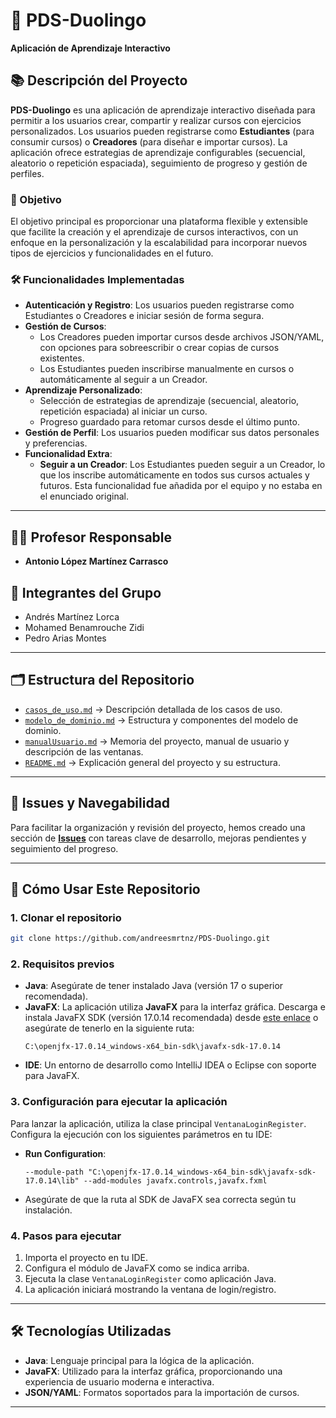 # 🧠 PDS-Duolingo
**Aplicación de Aprendizaje Interactivo**

## 📚 Descripción del Proyecto

**PDS-Duolingo** es una aplicación de aprendizaje interactivo diseñada para permitir a los usuarios crear, compartir y realizar cursos con ejercicios personalizados. Los usuarios pueden registrarse como **Estudiantes** (para consumir cursos) o **Creadores** (para diseñar e importar cursos). La aplicación ofrece estrategias de aprendizaje configurables (secuencial, aleatorio o repetición espaciada), seguimiento de progreso y gestión de perfiles.

### 🎯 Objetivo
El objetivo principal es proporcionar una plataforma flexible y extensible que facilite la creación y el aprendizaje de cursos interactivos, con un enfoque en la personalización y la escalabilidad para incorporar nuevos tipos de ejercicios y funcionalidades en el futuro.

### 🛠️ Funcionalidades Implementadas
- **Autenticación y Registro**: Los usuarios pueden registrarse como Estudiantes o Creadores e iniciar sesión de forma segura.
- **Gestión de Cursos**:
  - Los Creadores pueden importar cursos desde archivos JSON/YAML, con opciones para sobreescribir o crear copias de cursos existentes.
  - Los Estudiantes pueden inscribirse manualmente en cursos o automáticamente al seguir a un Creador.
- **Aprendizaje Personalizado**:
  - Selección de estrategias de aprendizaje (secuencial, aleatorio, repetición espaciada) al iniciar un curso.
  - Progreso guardado para retomar cursos desde el último punto.
- **Gestión de Perfil**: Los usuarios pueden modificar sus datos personales y preferencias.
- **Funcionalidad Extra**:
  - **Seguir a un Creador**: Los Estudiantes pueden seguir a un Creador, lo que los inscribe automáticamente en todos sus cursos actuales y futuros. Esta funcionalidad fue añadida por el equipo y no estaba en el enunciado original.

---

## 👨‍🏫 Profesor Responsable

* **Antonio López Martínez Carrasco**

## 👥 Integrantes del Grupo

* Andrés Martínez Lorca
* Mohamed Benamrouche Zidi
* Pedro Arias Montes

---

## 🗂️ Estructura del Repositorio

* [`casos_de_uso.md`](requisitos/casos_de_uso.md) → Descripción detallada de los casos de uso.
* [`modelo_de_dominio.md`](diseño/modelo_de_dominio.md) → Estructura y componentes del modelo de dominio.
* [`manualUsuario.md`](documentacion/manualUsuario.md) → Memoria del proyecto, manual de usuario y descripción de las ventanas.
* [`README.md`](README.md) → Explicación general del proyecto y su estructura.

---

## 🐛 Issues y Navegabilidad

Para facilitar la organización y revisión del proyecto, hemos creado una sección de **[Issues](https://github.com/andreesmrtnz/PDS-Duolingo/issues)** con tareas clave de desarrollo, mejoras pendientes y seguimiento del progreso.

---

## 🚀 Cómo Usar Este Repositorio

### 1. Clonar el repositorio

```bash
git clone https://github.com/andreesmrtnz/PDS-Duolingo.git
```

### 2. Requisitos previos

- **Java**: Asegúrate de tener instalado Java (versión 17 o superior recomendada).
- **JavaFX**: La aplicación utiliza **JavaFX** para la interfaz gráfica. Descarga e instala JavaFX SDK (versión 17.0.14 recomendada) desde [este enlace](https://gluonhq.com/products/javafx/) o asegúrate de tenerlo en la siguiente ruta:
  ```
  C:\openjfx-17.0.14_windows-x64_bin-sdk\javafx-sdk-17.0.14
  ```
- **IDE**: Un entorno de desarrollo como IntelliJ IDEA o Eclipse con soporte para JavaFX.

### 3. Configuración para ejecutar la aplicación

Para lanzar la aplicación, utiliza la clase principal `VentanaLoginRegister`. Configura la ejecución con los siguientes parámetros en tu IDE:

- **Run Configuration**:
  ```
  --module-path "C:\openjfx-17.0.14_windows-x64_bin-sdk\javafx-sdk-17.0.14\lib" --add-modules javafx.controls,javafx.fxml
  ```
- Asegúrate de que la ruta al SDK de JavaFX sea correcta según tu instalación.

### 4. Pasos para ejecutar

1. Importa el proyecto en tu IDE.
2. Configura el módulo de JavaFX como se indica arriba.
3. Ejecuta la clase `VentanaLoginRegister` como aplicación Java.
4. La aplicación iniciará mostrando la ventana de login/registro.

---

## 🛠️ Tecnologías Utilizadas

- **Java**: Lenguaje principal para la lógica de la aplicación.
- **JavaFX**: Utilizado para la interfaz gráfica, proporcionando una experiencia de usuario moderna e interactiva.
- **JSON/YAML**: Formatos soportados para la importación de cursos.

---
